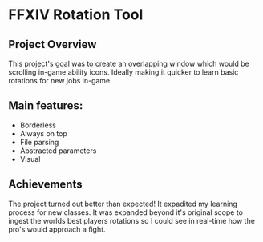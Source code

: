 # FFXIV Rotation Tool
## Project Overview
This project's goal was to create an overlapping window which would be scrolling in-game ability icons. Ideally making it quicker to learn basic rotations for new jobs in-game. 

## Main features:
* Borderless
* Always on top
* File parsing
* Abstracted parameters
* Visual

## Achievements
The project turned out better than expected! It expadited my learning process for new classes. It was expanded beyond it's original scope to ingest the worlds best players rotations so I could see in real-time how the pro's would approach a fight. 